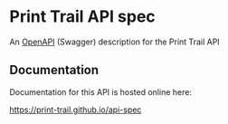 # Print Trail API spec

An [OpenAPI](https://www.openapis.org/) (Swagger) description for the Print Trail API

## Documentation

Documentation for this API is hosted online here:

https://print-trail.github.io/api-spec

